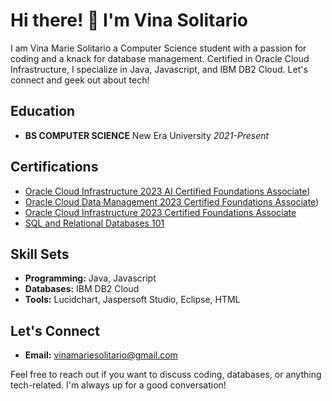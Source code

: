 # Hi there! 👋 I'm Vina Solitario

 I am Vina Marie Solitario a Computer Science student with a passion for coding and a knack for database management. Certified in Oracle Cloud Infrastructure, I specialize in Java, Javascript, and IBM DB2 Cloud. Let's connect and geek out about tech! 

## Education
- **BS COMPUTER SCIENCE**
  New Era University
  *2021-Present*

## Certifications
- [Oracle Cloud Infrastructure 2023 AI Certified Foundations Associate](https://catalog-education.oracle.com/pls/certview/sharebadge?id=D4ED5EDC000D0B6FCBA8C8F235AF8504FD7E19AC6F5BE558DE2D4240CE74E060))
- [Oracle Cloud Data Management 2023 Certified Foundations Associate](https://catalog-education.oracle.com/pls/certview/sharebadge?id=D8349A9412F82FFADAAA9323AE1700AACC15B5E45D99F730C1D047A2C2C51567&fbclid=IwAR16cMfSsEXdXXXfsRryOdrmO5sINHZjVnm75rAFGhHC4iMfoXbl-uQ4G4A))
- [Oracle Cloud Infrastructure 2023 Certified Foundations Associate]((https://catalog-education.oracle.com/pls/certview/sharebadge?id=A39FDFB8ECCD4081DDAFF816F7DEA96C2A78AC24A5642A4C5F8295923996D54D))
- [SQL and Relational Databases 101]((https://courses.cognitiveclass.ai/certificates/413d1f0f793049658c70abf9aa2dc760))

## Skill Sets
- **Programming:** Java, Javascript
- **Databases:** IBM DB2 Cloud
- **Tools:** Lucidchart, Jaspersoft Studio, Eclipse, HTML

## Let's Connect
- **Email:** vinamariesolitario@gmail.com

Feel free to reach out if you want to discuss coding, databases, or anything tech-related. I'm always up for a good conversation!

